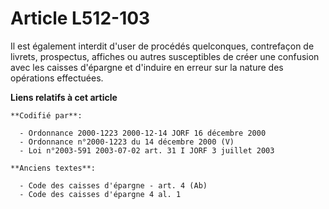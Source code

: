 # Article L512-103

Il est également interdit d'user de procédés quelconques, contrefaçon de livrets, prospectus, affiches ou autres susceptibles
de créer une confusion avec les caisses d'épargne et d'induire en erreur sur la nature des opérations effectuées.

**Liens relatifs à cet article**

	**Codifié par**:

	  - Ordonnance 2000-1223 2000-12-14 JORF 16 décembre 2000
	  - Ordonnance n°2000-1223 du 14 décembre 2000 (V)
	  - Loi n°2003-591 2003-07-02 art. 31 I JORF 3 juillet 2003

	**Anciens textes**:

	  - Code des caisses d'épargne - art. 4 (Ab)
	  - Code des caisses d'épargne 4 al. 1
